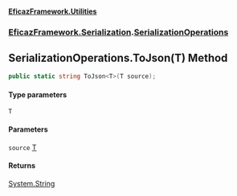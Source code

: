 #### [EficazFramework.Utilities](EficazFrameworkUtilities.md 'EficazFramework Utilities')
### [EficazFramework.Serialization](EficazFrameworkUtilities.md#EficazFramework.Serialization 'EficazFramework.Serialization').[SerializationOperations](EficazFramework.Serialization/SerializationOperations.md 'EficazFramework.Serialization.SerializationOperations')

## SerializationOperations.ToJson<T>(T) Method

```csharp
public static string ToJson<T>(T source);
```
#### Type parameters

<a name='EficazFramework.Serialization.SerializationOperations.ToJson_T_(T).T'></a>

`T`
#### Parameters

<a name='EficazFramework.Serialization.SerializationOperations.ToJson_T_(T).source'></a>

`source` [T](EficazFramework.Serialization/SerializationOperations/ToJson_T_(T).md#EficazFramework.Serialization.SerializationOperations.ToJson_T_(T).T 'EficazFramework.Serialization.SerializationOperations.ToJson<T>(T).T')

#### Returns
[System.String](https://docs.microsoft.com/en-us/dotnet/api/System.String 'System.String')